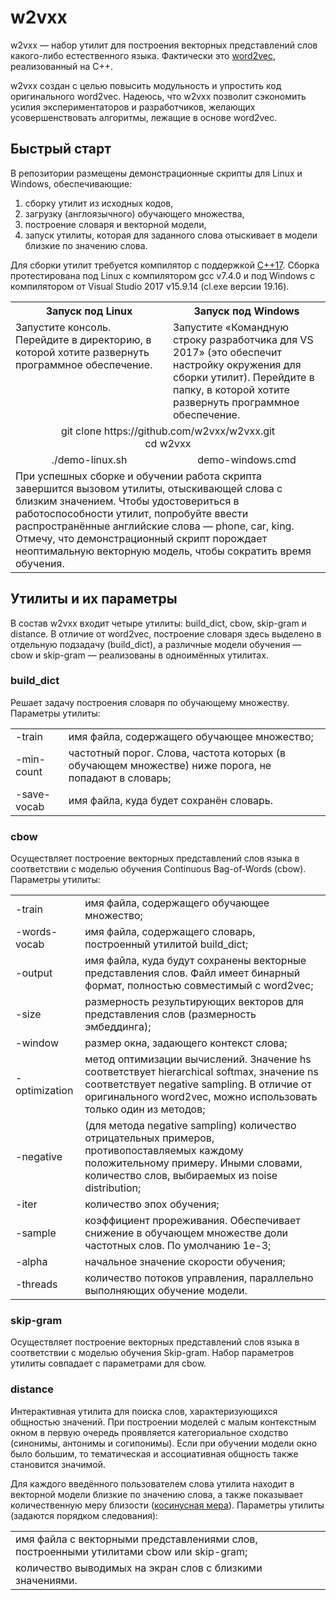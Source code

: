 # w2vxx
w2vxx — набор утилит для построения векторных представлений слов какого-либо естественного языка. Фактически это [word2vec](https://ru.wikipedia.org/wiki/Word2vec), реализованный на C++.

w2vxx создан с целью повысить модульность и упростить код оригинального word2vec. Надеюсь, что w2vxx позволит сэкономить усилия экспериментаторов и разработчиков, желающих усовершенствовать алгоритмы, лежащие в основе word2vec.

## Быстрый старт
В репозитории размещены демонстрационные скрипты для Linux и Windows, обеспечивающие:
1. сборку утилит из исходных кодов, 
2. загрузку (англоязычного) обучающего множества,
3. построение словаря и векторной модели,
4. запуск утилиты, которая для заданного слова отыскивает в модели близкие по значению слова.

Для сборки утилит требуется компилятор с поддержкой [C++17](https://ru.wikipedia.org/wiki/C%2B%2B17). Сборка протестирована под Linux с компилятором gcc v7.4.0 и под Windows с компилятором от Visual Studio 2017 v15.9.14 (cl.exe версии 19.16).

<table>
  <tr>
    <th width="50%">Запуск под Linux</th>
    <th>Запуск под Windows</th>
  </tr>
  <tr>
    <td valign="top">Запустите консоль. Перейдите в директорию, в которой хотите развернуть программное обеспечение.</td>
    <td>Запустите «Командную строку разработчика для VS 2017» (это обеспечит настройку окружения для сборки утилит). Перейдите в папку, в которой хотите развернуть программное обеспечение.</td>
  </tr>
  <tr>
    <td colspan="2" align="center">git clone https://github.com/w2vxx/w2vxx.git<br/>cd w2vxx</td>
  </tr>
  <tr>
    <td align="center">./demo-linux.sh</td>
    <td align="center">demo-windows.cmd</td>
  </tr>
  <tr>
    <td colspan="2">При успешных сборке и обучении работа скрипта завершится вызовом утилиты, отыскивающей слова с близким значением. Чтобы удостовериться в работоспособности утилит, попробуйте ввести распространённые английские слова — phone, car, king. Отмечу, что демонстрационный скрипт порождает неоптимальную векторную модель, чтобы сократить время обучения.</td>
  </tr>
</table>

## Утилиты и их параметры
В состав w2vxx входит четыре утилиты: build_dict, cbow, skip-gram и distance. В отличие от word2vec, построение словаря здесь выделено в отдельную подзадачу (build_dict), а различные модели обучения — cbow и skip-gram — реализованы в одноимённых утилитах.

### build_dict
Решает задачу построения словаря по обучающему множеству. Параметры утилиты:

<table>
  <tr>
    <td>-train</td><td>имя файла, содержащего обучающее множество;</td>
  </tr>
  <tr>
    <td>-min-count</td><td>частотный порог. Слова, частота которых (в обучающем множестве) ниже порога, не попадают в словарь;</td>
  </tr>
  <tr>
    <td>-save-vocab</td><td>имя файла, куда будет сохранён словарь.</td>
  </tr>
</table>

### cbow
Осуществляет построение векторных представлений слов языка в соответствии с моделью обучения Continuous Bag-of-Words (cbow). Параметры утилиты:

<table>
  <tr>
    <td>-train</td><td>имя файла, содержащего обучающее множество;</td>
  </tr>
  <tr>
    <td>-words-vocab</td><td>имя файла, содержащего словарь, построенный утилитой build_dict;</td>
  </tr>
  <tr>
    <td>-output</td><td>имя файла, куда будут сохранены векторные представления слов. Файл имеет бинарный формат, полностью совместимый с word2vec;</td>
  </tr>
  <tr>
    <td>-size</td><td>размерность результирующих векторов для представления слов (размерность эмбеддинга);</td>
  </tr>
  <tr>
    <td>-window</td><td>размер окна, задающего контекст слова;</td>
  </tr>
  <tr>
    <td>-optimization</td><td>метод оптимизации вычислений. Значение hs соответствует hierarchical softmax, значение ns соответствует negative sampling. В отличие от оригинального word2vec, можно использовать только один из методов;</td>
  </tr>
  <tr>
    <td>-negative</td><td>(для метода negative sampling) количество отрицательных примеров, противопоставляемых каждому положительному примеру. Иными словами, количество слов, выбираемых из noise distribution;</td>
  </tr>
  <tr>
    <td>-iter</td><td>количество эпох обучения;</td>
  </tr>
  <tr>
    <td>-sample</td><td>коэффициент прореживания. Обеспечивает снижение в обучающем множестве доли частотных слов. По умолчанию 1e-3;</td>
  </tr>
  <tr>
    <td>-alpha</td><td>начальное значение скорости обучения;</td>
  </tr>
  <tr>
    <td>-threads</td><td>количество потоков управления, параллельно выполняющих обучение модели.</td>
  </tr>
</table>

### skip-gram
Осуществляет построение векторных представлений слов языка в соответствии с моделью обучения Skip-gram. Набор параметров утилиты совпадает с параметрами для cbow.

### distance
Интерактивная утилита для поиска слов, характеризующихся общностью значений. При построении моделей с малым контекстным окном в первую очередь проявляется категориальное сходство (синонимы, антонимы и согипонимы). Если при обучении модели окно было большим, то тематическая и ассоциативная общность также становится значимой.

Для каждого введённого пользователем слова утилита находит в векторной модели близкие по значению слова, а также показывает количественную меру близости ([косинусная мера](https://en.wikipedia.org/wiki/Cosine_similarity)). Параметры утилиты (задаются порядком следования):

<table>
  <tr>
    <td>имя файла с векторными представлениями слов, построенными утилитами cbow или skip-gram;</td>
  </tr>
  <tr>
    <td>количество выводимых на экран слов с близкими значениями.</td>
  </tr>
</table>
